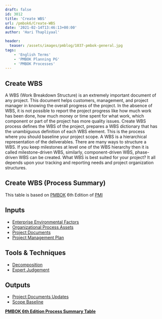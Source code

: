 ```yaml
---
draft: false
id: 3012   
title: 'Create WBS'
url: /pmbok6/Create-WBS
date: '2021-02-14T13:46:13+00:00'
author: 'Hari Thapliyaal'

header:
  teaser: /assets/images/pmblog/1037-pmbok-general.jpg
tags:
    - 'English Terms'
    - 'PMBOK Planning PG'
    - 'PMBOK Processes'
---
```


## Create WBS

A WBS (Work Breakdown Structure) is an extremely important document of any project. This document helps customers, management, and project manager in knowing the overall progress of the project. In the absence of WBS, it is not possible to report the project progress like how much work has been done, how much money or time spent for what work, which component or part of the project has more quality issues. Create WBS process defines the WBS of the project, prepares a WBS dictionary that has the unambiguous definition of each WBS element. This is the process where you should baseline your project scope. A WBS is a hierarchical representation of the deliverables. There are many ways to structure a WBS. If you keep milestones at level one of the WBS hierarchy then it is called milestone-driven WBS, similarly, component-driven WBS, phase-driven WBS can be created. What WBS is best suited for your project? It all depends upon your tracking and reporting needs and project organization structures.

## Create WBS (Process Summary)

This table is based on [PMBOK](https://www.pmi.org/pmbok-guide-standards) 6th Edition of [PMI](https://www.pmi.org/)

## **Inputs**

- [Enterprise Environmental Factors](/pmbok6/enterprise-environmental-factors)
- [Organizational Process Assets](/pmbok6/organizational-process-assets)
- [Project Documents](/pmbok6/project-documents)
- [Project Management Plan](/pmbok6/project-management-plan)

## **Tools &amp; Techniques**

- [Decomposition](/pmbok6/decomposition)
- [Expert Judgement](/pmbok6/expert-judgement)

## **Outputs**

- [Project Documents Updates](/pmbok6/project-documents-updates)
- [Scope Baseline](/pmbok6/scope-baseline)

**[PMBOK 6th Edition Process Summary Table](process-groups-and-processes-in-pmbok6/)**